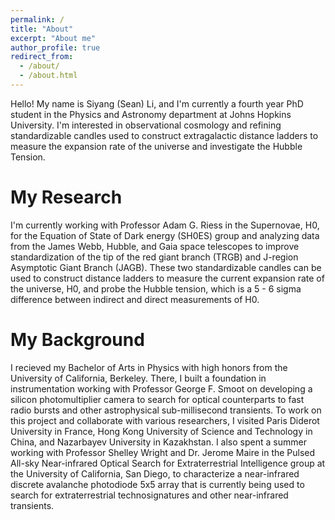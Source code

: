 ```yaml
---
permalink: /
title: "About"
excerpt: "About me"
author_profile: true
redirect_from: 
  - /about/
  - /about.html
---
```


Hello! My name is Siyang (Sean) Li, and I'm currently a fourth year PhD student in the Physics and Astronomy department at Johns Hopkins University. I'm interested in observational cosmology and refining standardizable candles used to construct extragalactic distance ladders to measure the expansion rate of the universe and investigate the Hubble Tension. 

# My Research

I'm currently working with Professor Adam G. Riess in the Supernovae, H0, for the Equation of State of Dark energy (SH0ES) group and analyzing data from the James Webb, Hubble, and Gaia space telescopes to improve standardization of the tip of the red giant branch (TRGB) and J-region Asymptotic Giant Branch (JAGB). These two standardizable candles can be used to construct distance ladders to measure the current expansion rate of the universe, H0, and probe the Hubble tension, which is a 5 - 6 sigma difference between indirect and direct measurements of H0.

# My Background

I recieved my Bachelor of Arts in Physics with high honors from the University of California, Berkeley. There, I built a foundation in instrumentation working with Professor George F. Smoot on developing a silicon photomultiplier camera to search for optical counterparts to fast radio bursts and other astrophysical sub-millisecond transients. To work on this project and collaborate with various researchers, I visited Paris Diderot University in France, Hong Kong University of Science and Technology in China, and Nazarbayev University in Kazakhstan. I also spent a summer working with Professor Shelley Wright and Dr. Jerome Maire in the Pulsed All-sky Near-infrared Optical Search for Extraterrestrial Intelligence group at the University of California, San Diego, to characterize a near-infrared discrete avalanche photodiode 5x5 array that is currently being used to search for extraterrestrial technosignatures and other near-infrared transients.

